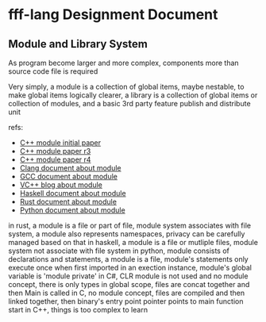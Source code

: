 # fff-lang Designment Document

## Module and Library System

As program become larger and more complex, components more than source code file is required

Very simply, a module is a collection of global items, maybe nestable, to make global items logically clearer, 
a library is a collection of global items or collection of modules, and a basic 3rd party feature publish and distribute unit

refs: 
- [C++ module initial paper](http://open-std.org/JTC1/SC22/WG21/docs/papers/2014/n4047.pdf)
- [C++ module paper r3](http://www.open-std.org/JTC1/SC22/WG21/docs/papers/2015/n4465.pdf)
- [C++ module paper r4](http://www.open-std.org/jtc1/sc22/wg21/docs/papers/2016/n4610.pdf)
- [Clang document about module](https://clang.llvm.org/docs/Modules.html)
- [GCC document about module](https://gcc.gnu.org/wiki/cxx-modules)
- [VC++ blog about module](https://blogs.msdn.microsoft.com/vcblog/2015/12/03/c-modules-in-vs-2015-update-1/)
- [Haskell document about module](https://www.haskell.org/tutorial/modules.html)
- [Rust document about module](https://doc.rust-lang.org/book/second-edition/ch07-00-modules.html)
- [Python document about module](https://docs.python.org/3/tutorial/modules.html)

in rust, a module is a file or part of file, module system associates with file system, a module also represents namespaces, privacy can be carefully managed based on that
in haskell, a module is a file or mutliple files, module system not associate with file system
in python, module consists of declarations and statements, a module is a file, module's statements only execute once when first imported in an exection instance, module's global variable is 'module private'
in C#, CLR module is not used and no module concept, there is only types in global scope, files are concat together and then Main is called
in C, no module concept, files are compiled and then linked together, then binary's entry point pointer points to main function start
in C++, things is too complex to learn
